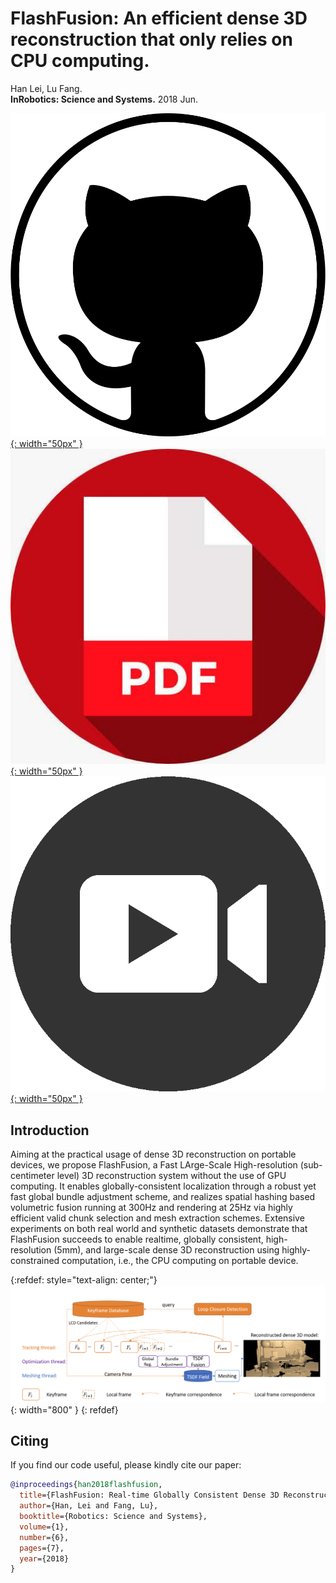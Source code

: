 # FlashFusion: An efficient dense 3D reconstruction that only relies on CPU computing.

Han Lei, Lu Fang.<br/>**InRobotics: Science and Systems.** 2018 Jun.

[![github](/pic/github3.png){: width="50px" }](https://github.com/THU-luvision/Flashfusion)  &nbsp;&nbsp;&nbsp;
[![pdf](/pic/pdf.jpeg){: width="50px" }](http://www.roboticsproceedings.org/rss14/p06.pdf) &nbsp;&nbsp;&nbsp;
[![video](/pic/video.png){: width="50px" }](https://www.youtube.com/watch?v=wWpJJVycOos)

## Introduction

Aiming at the practical usage of dense 3D reconstruction on portable devices, we propose FlashFusion, a Fast
LArge-Scale High-resolution (sub-centimeter level) 3D reconstruction system without the use of GPU computing. It enables
globally-consistent localization through a robust yet fast global
bundle adjustment scheme, and realizes spatial hashing based
volumetric fusion running at 300Hz and rendering at 25Hz
via highly efficient valid chunk selection and mesh extraction
schemes. Extensive experiments on both real world and synthetic
datasets demonstrate that FlashFusion succeeds to enable realtime, globally consistent, high-resolution (5mm), and large-scale
dense 3D reconstruction using highly-constrained computation,
i.e., the CPU computing on portable device.

{:refdef: style="text-align: center;"}
![Framework](/pic/flashfusion_pipeline.png){: width="800" }
{: refdef}

## Citing

If you find our code useful, please kindly cite our paper:

```bibtex
@inproceedings{han2018flashfusion,
  title={FlashFusion: Real-time Globally Consistent Dense 3D Reconstruction using CPU Computing.},
  author={Han, Lei and Fang, Lu},
  booktitle={Robotics: Science and Systems},
  volume={1},
  number={6},
  pages={7},
  year={2018}
}
```

